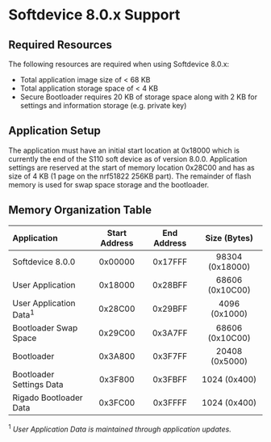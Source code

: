 Softdevice 8.0.x Support
=========================

Required Resources
------------------

The following resources are required when using Softdevice 8.0.x:
* Total application image size of < 68 KB
* Total application storage space of < 4 KB
* Secure Bootloader requires 20 KB of storage space along with 2 KB for settings and information
storage (e.g. private key)

Application Setup
-----------------

The application must have an initial start location at 0x18000 which is currently the end of the
S110 soft device as of version 8.0.0.  Application settings are reserved at the start of memory
location 0x28C00 and has as size of 4 KB (1 page on the nrf51822 256KB part).  The remainder of
flash memory is used for swap space storage and the bootloader.

Memory Organization Table
-------------------------

| Application | Start Address | End Address | Size (Bytes) |
| :---------- | :-----------: | :---------: | :----------: |
| Softdevice 8.0.0 | 0x00000  | 0x17FFF | 98304 (0x18000) |
| User Application | 0x18000  | 0x28BFF | 68606 (0x10C00) |
| User Application Data<sup>1</sup> | 0x28C00 | 0x29BFF | 4096 (0x1000) |
| Bootloader Swap Space | 0x29C00 | 0x3A7FF | 68606 (0x10C00) |
| Bootloader | 0x3A800 | 0x3F7FF | 20408 (0x5000) |
| Bootloader Settings Data | 0x3F800 | 0x3FBFF | 1024 (0x400) |
| Rigado Bootloader Data | 0x3FC00 | 0x3FFFF | 1024 (0x400) |

<sup>1</sup> *User Application Data is maintained through application updates.*
